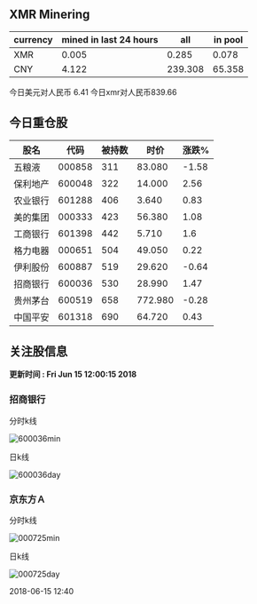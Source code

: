 ## XMR Minering

|currency|mined in last 24 hours|all|in pool|
|---|---|---|---|
|XMR|0.005|0.285|0.078|
|CNY|4.122|239.308|65.358|

今日美元对人民币 6.41	今日xmr对人民币839.66


## 今日重仓股 

|股名|代码|被持数|时价|涨跌%|
|---|---|---|---|---|
|五粮液|000858|311|83.080|-1.58|
|保利地产|600048|322|14.000|2.56|
|农业银行|601288|406|3.640|0.83|
|美的集团|000333|423|56.380|1.08|
|工商银行|601398|442|5.710|1.6|
|格力电器|000651|504|49.050|0.22|
|伊利股份|600887|519|29.620|-0.64|
|招商银行|600036|530|28.990|1.47|
|贵州茅台|600519|658|772.980|-0.28|
|中国平安|601318|690|64.720|0.43|

## 关注股信息
**更新时间 : Fri Jun 15 12:00:15 2018**
### 招商银行 
分时k线

![600036min](http://image.sinajs.cn/newchart/min/n/sh600036.gif)

日k线

![600036day](http://image.sinajs.cn/newchart/daily/n/sh600036.gif)

### 京东方Ａ 
分时k线

![000725min](http://image.sinajs.cn/newchart/min/n/sz000725.gif)

日k线

![000725day](http://image.sinajs.cn/newchart/daily/n/sz000725.gif)

2018-06-15 12:40